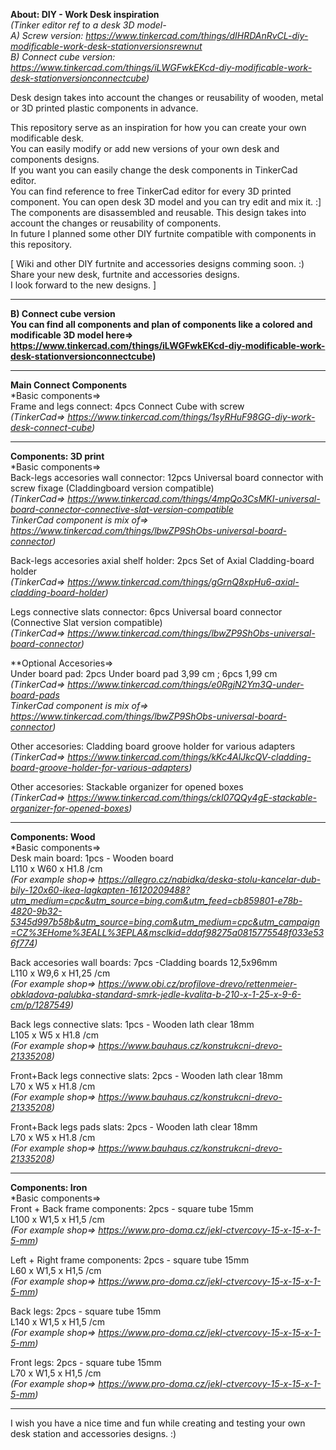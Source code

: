 **About: DIY - Work Desk inspiration**  
*(Tinker editor ref to a desk 3D model-  
A) Screw version: https://www.tinkercad.com/things/dIHRDAnRvCL-diy-modificable-work-desk-stationversionsrewnut*  
*B) Connect cube version: https://www.tinkercad.com/things/iLWGFwkEKcd-diy-modificable-work-desk-stationversionconnectcube)*  

Desk design takes into account the changes or reusability of wooden, metal or 3D printed plastic components in advance.

This repository serve as an inspiration for how you can create your own modificable desk.  
You can easily modify or add new versions of your own desk and components designs.  
If you want you can easily change the desk components in TinkerCad editor.  
You can find reference to free TinkerCad editor for every 3D printed component. You can open desk 3D model and you can try edit and mix it. :]  
The components are disassembled and reusable. This design takes into account the changes or reusability of components.  
In future I planned some other DIY furtnite compatible with components in this repository.

[ Wiki and other DIY furtnite and accessories designs comming soon. :) Share your new desk, furtnite and accessories designs.  
I look forward to the new designs. ]
_____________________________________________________________________________________________________________  

**B) Connect cube version**  
**You can find all components and plan of components like a colored and modificable 3D model here=>  
https://www.tinkercad.com/things/iLWGFwkEKcd-diy-modificable-work-desk-stationversionconnectcube)**  
_____________________________________________________________________________________________________________  
**Main Connect Components**  
*Basic components=>  
Frame and legs connect: 4pcs Connect Cube with screw  
*(TinkerCad=> https://www.tinkercad.com/things/1syRHuF98GG-diy-work-desk-connect-cube)*  
___________________________________________________________________________________________________________  

**Components: 3D print**  
*Basic components=>  
Back-legs accesories wall connector: 12pcs Universal board connector with screw fixage (Claddingboard version compatible)  
*(TinkerCad=> https://www.tinkercad.com/things/4mpQo3CsMKI-universal-board-connector-connective-slat-version-compatible  
TinkerCad component is mix of=> https://www.tinkercad.com/things/lbwZP9ShObs-universal-board-connector)*  

Back-legs accesories axial shelf holder: 2pcs Set of Axial Cladding-board holder  
*(TinkerCad=> https://www.tinkercad.com/things/gGrnQ8xpHu6-axial-cladding-board-holder)*  

Legs connective slats connector: 6pcs Universal board connector (Connective Slat version compatible)  
*(TinkerCad=> https://www.tinkercad.com/things/lbwZP9ShObs-universal-board-connector)*  

**Optional Accesories=>  
Under board pad: 2pcs Under board pad 3,99 cm ; 6pcs 1,99 cm  
*(TinkerCad=> https://www.tinkercad.com/things/e0RgjN2Ym3Q-under-board-pads  
TinkerCad component is mix of=> https://www.tinkercad.com/things/lbwZP9ShObs-universal-board-connector)*  

Other accesories: Cladding board groove holder for various adapters  
*(TinkerCad=> https://www.tinkercad.com/things/kKc4AlJkcQV-cladding-board-groove-holder-for-various-adapters)*  

Other accesories: Stackable organizer for opened boxes  
*(TinkerCad=> https://www.tinkercad.com/things/ckI07QQy4gE-stackable-organizer-for-opened-boxes)*  
________________________________________________________________________________________________________  

**Components: Wood**  
*Basic components=>  
Desk main board: 1pcs - Wooden board  
L110 x W60 x H1.8 /cm  
*(For example shop=> https://allegro.cz/nabidka/deska-stolu-kancelar-dub-bily-120x60-ikea-lagkapten-16120209488?utm_medium=cpc&utm_source=bing.com&utm_feed=cb859801-e78b-4820-9b32-5345d997b58b&utm_source=bing.com&utm_medium=cpc&utm_campaign=CZ%3EHome%3EALL%3EPLA&msclkid=ddaf98275a0815775548f033e536f774)*

Back accesories wall boards: 7pcs -Cladding boards 12,5x96mm  
L110 x W9,6 x H1,25 /cm  
*(For example shop=> https://www.obi.cz/profilove-drevo/rettenmeier-obkladova-palubka-standard-smrk-jedle-kvalita-b-210-x-1-25-x-9-6-cm/p/1287549)*  

Back legs connective slats: 1pcs - Wooden lath clear 18mm  
L105 x W5 x H1.8 /cm  
*(For example shop=> https://www.bauhaus.cz/konstrukcni-drevo-21335208)*  

Front+Back legs connective slats: 2pcs - Wooden lath clear 18mm  
L70 x W5 x H1.8 /cm  
*(For example shop=> https://www.bauhaus.cz/konstrukcni-drevo-21335208)*  

Front+Back legs pads slats: 2pcs - Wooden lath clear 18mm  
L70 x W5 x H1.8 /cm  
*(For example shop=> https://www.bauhaus.cz/konstrukcni-drevo-21335208)*  
____________________________________________________________________________________  

**Components: Iron**  
*Basic components=>  
Front + Back frame components: 2pcs - square tube 15mm  
L100 x W1,5 x H1,5 /cm  
*(For example shop=> https://www.pro-doma.cz/jekl-ctvercovy-15-x-15-x-1-5-mm)*

Left + Right frame components: 2pcs - square tube 15mm  
L60 x W1,5 x H1,5 /cm  
*(For example shop=> https://www.pro-doma.cz/jekl-ctvercovy-15-x-15-x-1-5-mm)*

Back legs: 2pcs - square tube 15mm  
L140 x W1,5 x H1,5 /cm  
*(For example shop=> https://www.pro-doma.cz/jekl-ctvercovy-15-x-15-x-1-5-mm)*

Front legs: 2pcs - square tube 15mm  
L70 x W1,5 x H1,5 /cm  
*(For example shop=> https://www.pro-doma.cz/jekl-ctvercovy-15-x-15-x-1-5-mm)*
___________________________________________________________________________________  


I wish you have a nice time and fun while creating and testing your own desk station and accessories designs. :)
